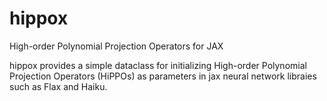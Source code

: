 # hippox
High-order Polynomial Projection Operators for JAX

hippox provides a simple dataclass for initializing High-order Polynomial Projection Operators (HiPPOs) as parameters in jax neural network libraies such as Flax and Haiku.
